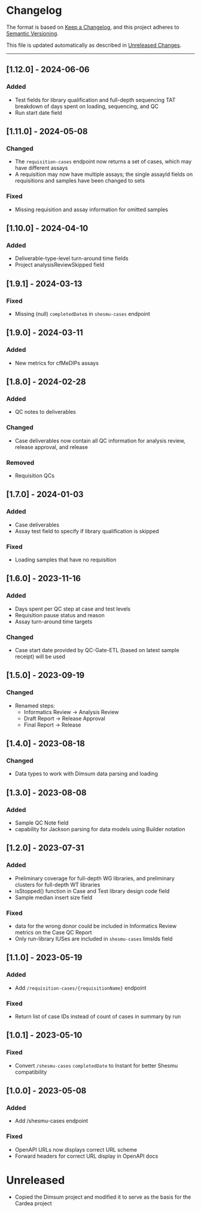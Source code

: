 # Changelog

The format is based on [Keep a Changelog](https://keepachangelog.com/en/1.0.0/),
and this project adheres to [Semantic Versioning](https://semver.org/spec/v2.0.0.html).

This file is updated automatically as described in [Unreleased Changes](changes/README.md).

---------------------------------------------------------------------------------------------------

## [1.12.0] - 2024-06-06

### Added

* Test fields for library qualification and full-depth sequencing TAT breakdown of days spent on
  loading, sequencing, and QC
* Run start date field


## [1.11.0] - 2024-05-08

### Changed

* The `requisition-cases` endpoint now returns a set of cases, which may have different assays
* A requisition may now have multiple assays; the single assayId fields on requisitions and samples
  have been changed to sets

### Fixed

* Missing requisition and assay information for omitted samples


## [1.10.0] - 2024-04-10

### Added

* Deliverable-type-level turn-around time fields
* Project analysisReviewSkipped field


## [1.9.1] - 2024-03-13

### Fixed

* Missing (null) `completedDate`s in `shesmu-cases` endpoint


## [1.9.0] - 2024-03-11

### Added

* New metrics for cfMeDIPs assays


## [1.8.0] - 2024-02-28

### Added

* QC notes to deliverables

### Changed

* Case deliverables now contain all QC information for analysis review, release approval, and release

### Removed

* Requisition QCs


## [1.7.0] - 2024-01-03

### Added

* Case deliverables
* Assay test field to specify if library qualification is skipped

### Fixed

* Loading samples that have no requisition


## [1.6.0] - 2023-11-16

### Added

* Days spent per QC step at case and test levels
* Requisition pause status and reason
* Assay turn-around time targets

### Changed

* Case start date provided by QC-Gate-ETL (based on latest sample receipt) will be used


## [1.5.0] - 2023-09-19

### Changed

* Renamed steps:
  * Informatics Review -> Analysis Review
  * Draft Report -> Release Approval
  * Final Report -> Release


## [1.4.0] - 2023-08-18

### Changed

* Data types to work with Dimsum data parsing and loading


## [1.3.0] - 2023-08-08

### Added

* Sample QC Note field
* capability for Jackson parsing for data models using Builder notation


## [1.2.0] - 2023-07-31

### Added

* Preliminary coverage for full-depth WG libraries, and preliminary clusters for full-depth WT libraries
* isStopped() function in Case and Test library design code field
* Sample median insert size field

### Fixed

* data for the wrong donor could be included in Informatics Review metrics on the Case QC Report
* Only run-library IUSes are included in `shesmu-cases` limsIds field


## [1.1.0] - 2023-05-19

### Added

* Add `/requisition-cases/{requisitionName}` endpoint

### Fixed

* Return list of case IDs instead of count of cases in summary by run


## [1.0.1] - 2023-05-10

### Fixed

* Convert `/shesmu-cases` `completedDate` to Instant for better Shesmu compatibility


## [1.0.0] - 2023-05-08

### Added

* Add /shesmu-cases endpoint

### Fixed

* OpenAPI URLs now displays correct URL scheme
* Forward headers for correct URL display in OpenAPI docs


# Unreleased

* Copied the Dimsum project and modified it to serve as the basis for the Cardea project
